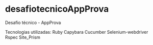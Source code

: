 # desafiotecnicoAppProva

Desafio técnico - AppProva

Tecnologias utilizadas:
Ruby
Capybara
Cucumber
Selenium-webdriver
Rspec
Site_Prism

